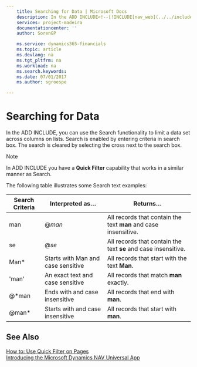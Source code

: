 ```yaml
---
    title: Searching for Data | Microsoft Docs
    description: In the ADD INCLUDE<!--[!INCLUDE[nav_web](../../includes/nav_phone_md.md)]-->, you can use the Search functionality to limit a data set across columns on lists. Search is enabled by entering criteria in search box. The search is cleared by selecting the cross next to the search box.
    services: project-madeira
    documentationcenter: ''
    author: SorenGP

    ms.service: dynamics365-financials
    ms.topic: article
    ms.devlang: na
    ms.tgt_pltfrm: na
    ms.workload: na
    ms.search.keywords:
    ms.date: 07/01/2017
    ms.author: sgroespe

---
```

# Searching for Data
In the ADD INCLUDE<!--[!INCLUDE[nav_web](../../includes/nav_phone_md.md)]-->, you can use the Search functionality to limit a data set across columns on lists. Search is enabled by entering criteria in search box. The search is cleared by selecting the cross next to the search box.  
  
> [!NOTE]  
>  In ADD INCLUDE<!--[!INCLUDE[nav_windows](../../includes/nav_windows_md.md)]--> you have a **Quick Filter** capability that works in a similar manner as Search.  
  
 The following table illustrates some Search text examples:  
  
|Search Criteria|Interpreted as…|Returns…|  
|---------------------|---------------------|--------------|  
|man|@*man*|All records that contain the text **man** and case insensitive.|  
|se|@*se*|All records that contain the text **se** and case insensitive.|  
|Man*|Starts with Man and case sensitive|All records that start with the text **Man**.|  
|'man'|An exact text and case sensitive|All records that match **man** exactly.|  
|@*man|Ends with and case insensitive|All records that end with **man**.|  
|@man*|Starts with and case insensitive|All records that start with **man**.|  
  
## See Also  
 [How to: Use Quick Filter on Pages](../FullExperience/how-to-use-quick-filter-on-pages.md)   
 [Introducing the Microsoft Dynamics NAV Universal App](../FullExperience/Introducing%20the%20Microsoft%20Dynamics%20NAV%20Universal%20App.md)